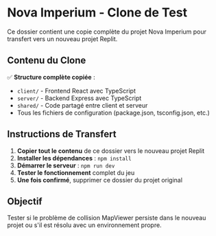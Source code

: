 # Nova Imperium - Clone de Test

Ce dossier contient une copie complète du projet Nova Imperium pour transfert vers un nouveau projet Replit.

## Contenu du Clone

✅ **Structure complète copiée** :
- `client/` - Frontend React avec TypeScript
- `server/` - Backend Express avec TypeScript  
- `shared/` - Code partagé entre client et serveur
- Tous les fichiers de configuration (package.json, tsconfig.json, etc.)

## Instructions de Transfert

1. **Copier tout le contenu** de ce dossier vers le nouveau projet Replit
2. **Installer les dépendances** : `npm install`
3. **Démarrer le serveur** : `npm run dev`
4. **Tester le fonctionnement** complet du jeu
5. **Une fois confirmé**, supprimer ce dossier du projet original

## Objectif

Tester si le problème de collision MapViewer persiste dans le nouveau projet ou s'il est résolu avec un environnement propre.